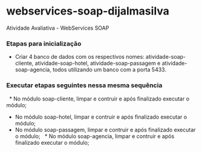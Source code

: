 # webservices-soap-dijalmasilva
Atividade Avaliativa - WebServices SOAP

### Etapas para inicialização

   * Criar 4 banco de dados com os respectivos nomes: atividade-soap-cliente, atividade-soap-hotel, atividade-soap-passagem e atividade-soap-agencia, todos utilizando um banco com a porta 5433.
   
### Executar etapas seguintes nessa mesma sequência
   * No módulo soap-cliente, limpar e contruir e após finalizado executar o módulo;
   * No módulo soap-hotel, limpar e contruir e após finalizado executar o módulo;
   * No módulo soap-passagem, limpar e contruir e após finalizado executar o módulo;
   * No módulo soap-agencia, limpar e contruir e após finalizado executar o módulo;
